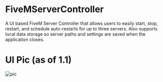 # FiveMServerController
A UI based FiveM Server Controller that allows users to easily start, stop, restart, and schedule auto-restarts for up to three servers. Also supports local data storage so server paths and settings are saved when the application closes.


# UI Pic (as of 1.1)
![pic](https://i.imgur.com/p6CXHIy.png)
